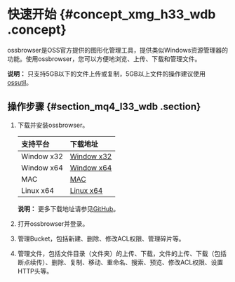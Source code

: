 # 快速开始 {#concept_xmg_h33_wdb .concept}

ossbrowser是OSS官方提供的图形化管理工具，提供类似Windows资源管理器的功能。使用ossbrowser，您可以方便地浏览、上传、下载和管理文件。

**说明：** 只支持5GB以下的文件上传或复制，5GB以上文件的操作建议使用[ossutil](cn.zh-CN/常用工具/命令行工具ossutil/快速开始.md#)。

## 操作步骤 {#section_mq4_l33_wdb .section}

1.  下载并安装ossbrowser。

    |支持平台|下载地址|
    |:---|:---|
    |Window x32|[Window x32](http://gosspublic.alicdn.com/oss-browser/1.7.4/oss-browser-win32-ia32.zip)|
    |Window x64|[Window x64](http://gosspublic.alicdn.com/oss-browser/1.7.4/oss-browser-win32-x64.zip)|
    |MAC|[MAC](http://gosspublic.alicdn.com/oss-browser/1.7.4/oss-browser-darwin-x64.zip)|
    |Linux x64|[Linux x64](http://gosspublic.alicdn.com/oss-browser/1.7.4/oss-browser-linux-x64.zip)|

    **说明：** 更多下载地址请参见[GitHub](https://github.com/aliyun/oss-browser/blob/master/all-releases.md)。

2.  打开ossbrowser并登录。
3.  管理Bucket，包括新建、删除、修改ACL权限、管理碎片等。
4.  管理文件，包括文件目录（文件夹）的上传、下载，文件的上传、下载（包括断点续传）、删除、复制、移动、重命名、搜索、预览、修改ACL权限、设置HTTP头等。


